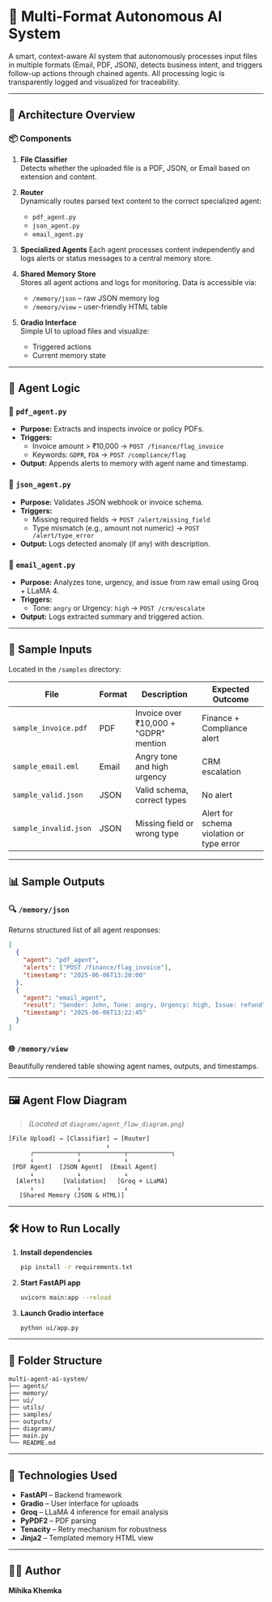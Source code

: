 
# 🤖 Multi-Format Autonomous AI System

A smart, context-aware AI system that autonomously processes input files in multiple formats (Email, PDF, JSON), detects business intent, and triggers follow-up actions through chained agents. All processing logic is transparently logged and visualized for traceability.

---

## 🚀 Architecture Overview

### 📦 Components

1. **File Classifier**  
   Detects whether the uploaded file is a PDF, JSON, or Email based on extension and content.

2. **Router**  
   Dynamically routes parsed text content to the correct specialized agent:
   - `pdf_agent.py`
   - `json_agent.py`
   - `email_agent.py`

3. **Specialized Agents**
   Each agent processes content independently and logs alerts or status messages to a central memory store.

4. **Shared Memory Store**  
   Stores all agent actions and logs for monitoring. Data is accessible via:
   - `/memory/json` – raw JSON memory log
   - `/memory/view` – user-friendly HTML table

5. **Gradio Interface**  
   Simple UI to upload files and visualize:
   - Triggered actions
   - Current memory state

---

## 🧠 Agent Logic

### 📄 `pdf_agent.py`
- **Purpose:** Extracts and inspects invoice or policy PDFs.
- **Triggers:**
  - Invoice amount > ₹10,000 → `POST /finance/flag_invoice`
  - Keywords: `GDPR`, `FDA` → `POST /compliance/flag`
- **Output:** Appends alerts to memory with agent name and timestamp.

### 🧾 `json_agent.py`
- **Purpose:** Validates JSON webhook or invoice schema.
- **Triggers:**
  - Missing required fields → `POST /alert/missing_field`
  - Type mismatch (e.g., amount not numeric) → `POST /alert/type_error`
- **Output:** Logs detected anomaly (if any) with description.

### 📨 `email_agent.py`
- **Purpose:** Analyzes tone, urgency, and issue from raw email using Groq + LLaMA 4.
- **Triggers:**
  - Tone: `angry` or Urgency: `high` → `POST /crm/escalate`
- **Output:** Logs extracted summary and triggered action.

---

## 🧪 Sample Inputs

Located in the `/samples` directory:

| File                | Format | Description                             | Expected Outcome                          |
|---------------------|--------|-----------------------------------------|--------------------------------------------|
| `sample_invoice.pdf`| PDF    | Invoice over ₹10,000 + "GDPR" mention   | Finance + Compliance alert                 |
| `sample_email.eml`  | Email  | Angry tone and high urgency             | CRM escalation                             |
| `sample_valid.json` | JSON   | Valid schema, correct types             | No alert                                   |
| `sample_invalid.json`| JSON  | Missing field or wrong type             | Alert for schema violation or type error   |

---

## 📊 Sample Outputs

### 🔍 `/memory/json`  
Returns structured list of all agent responses:
```json
[
  {
    "agent": "pdf_agent",
    "alerts": ["POST /finance/flag_invoice"],
    "timestamp": "2025-06-06T13:20:00"
  },
  {
    "agent": "email_agent",
    "result": "Sender: John, Tone: angry, Urgency: high, Issue: refund",
    "timestamp": "2025-06-06T13:22:45"
  }
]
```

### 🌐 `/memory/view`  
Beautifully rendered table showing agent names, outputs, and timestamps.

---

## 🖼️ Agent Flow Diagram

> *(Located at `diagrams/agent_flow_diagram.png`)*

```
[File Upload] → [Classifier] → [Router]
                           ↓
      ┌────────────┬────────────┬────────────┐
      ↓            ↓            ↓
 [PDF Agent]  [JSON Agent]  [Email Agent]
      ↓            ↓            ↓
  [Alerts]     [Validation]   [Groq + LLaMA]
      ↓            ↓            ↓
   [Shared Memory (JSON & HTML)]
```

---

## 🛠️ How to Run Locally

1. **Install dependencies**
   ```bash
   pip install -r requirements.txt
   ```

2. **Start FastAPI app**
   ```bash
   uvicorn main:app --reload
   ```

3. **Launch Gradio interface**
   ```bash
   python ui/app.py
   ```

---

## 📁 Folder Structure

```
multi-agent-ai-system/
├── agents/
├── memory/
├── ui/
├── utils/
├── samples/
├── outputs/
├── diagrams/
├── main.py
└── README.md
```

---

## 🧩 Technologies Used

- **FastAPI** – Backend framework
- **Gradio** – User interface for uploads
- **Groq** – LLaMA 4 inference for email analysis
- **PyPDF2** – PDF parsing
- **Tenacity** – Retry mechanism for robustness
- **Jinja2** – Templated memory HTML view

---

## 🙋‍♀️ Author

**Mihika Khemka**
